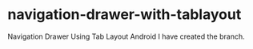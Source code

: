 # navigation-drawer-with-tablayout
Navigation Drawer Using Tab Layout Android
I have created the  branch.
